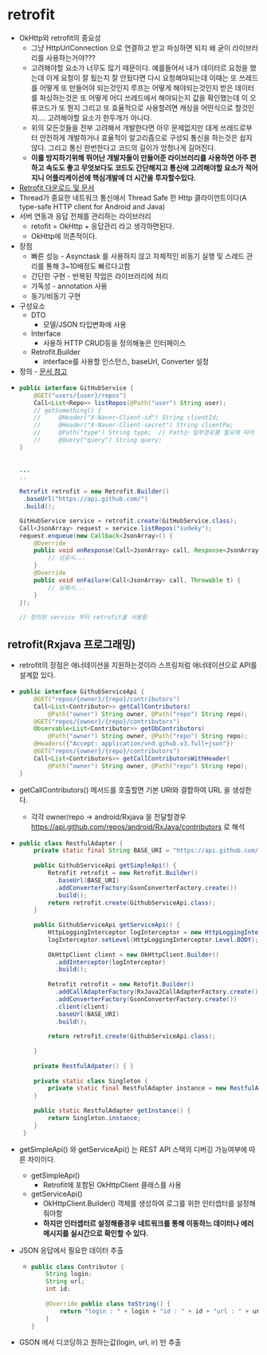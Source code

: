 retrofit
===
* OkHttp와 retrofit의 중요성
  * 그냥 HttpUrlConnection 으로 연결하고 받고 파싱하면 되지 왜 굳이 라이브러리를 사용하는거야???
  * 고려해야할 요소가 너무도 많기 때문이다. 예를들어서 내가 데이터르 요청을 했는데 이게 요청이 잘 됬는지 잘 안됬다면 다시 요청해야되는데 이때는 또 쓰레드를 어떻게 또 만들어야 되는것인지 루프는 어떻게 해야되는것인지 받은 데이터를 파싱하는것은 또 어떻게 어디 쓰레드에서 해야되는지 값을 확인했는데 이 오류코드가 또 뭔지 그리고 또 효율적으로 사용할려면 캐싱을 어떤식으로 할것인지.... 고려해야할 요소가 한두개가 아니다.
  * 위의 모든것들을 전부 고려해서 개발한다면 아무 문제없지만 대게 쓰레드로부터 안전하게 개발하거나 효율적이 알고리즘으로 구성되 통신을 하는것은 쉽지 않다. 그리고 통신 한번한다고 코드의 길이가 엉청나게 길어진다.
  * **이를 방지하기위해 뛰어난 개발자들이 만들어준 라이브러리를 사용하면 아주 편하고 속도도 좋고 무엇보다도 코드도 간단해지고 통신에 고려해야할 요소가 적어지니 어플리케이션에 핵심개발에 더 시간을 투자할수있다.**
* [Retrofit 다운로드 및 문서](https://square.github.io/retrofit/)
* Thread가 중요한 네트워크 통신에서 Thread Safe 한 Http 클라이언트이다(A type-safe HTTP client for Android and Java)
* 서버 연동과 응답 전체를 관리하는 라이브러리
  * retofit = OkHttp + 응답관리 라고 생각하면된다.
  * OkHttp에 의존적이다.
* 장점
  * 빠른 성능 - Asynctask 를 사용하지 않고 자체적인 비동기 실행 및 스레드 관리를 통해 3~10배정도 빠르다고함
  * 간단한 구현 - 반복된 작업은 라이브러리에 처리
  * 가독성 - annotation 사용
  * 동기/비동기 구현
* 구성요소
  * DTO
    * 모델/JSON 타입변화에 사용
  * Interface
    * 사용하 HTTP CRUD등을 정의해놓은 인터페이스
  * Retrofit.Builder
    * interface를 사용할 인스턴스, baseUrl, Converter 설정
* 정의 - [문서 참고](http://devflow.github.io/retrofit-kr/)
 * ```java
   public interface GitHubService {
       @GET("users/{user}/repos")
       Call<List<Repo>> listRepos(@Path("user") String user);
       // getSomething() {
       //     @Header("X-Naver-Client-id") String clientId;
       //     @Header("X-Naver-Client-secret") String clientPw;
       //     @Path("type") String type;  // Path는 일부경로를 필요에 따라 동적바인딩이 필요할때
       //     @Query("query") String query;
   }
 
 
   ...
   ..
   
   Retrofit retrofit = new Retrofit.Builder()
    .baseUrl("https://api.github.com/")
    .build();

   GitHubService service = retrofit.create(GitHubService.class);
   Call<JsonArray> request = service.listRepos("sudeky");
   request.enqueue(new Callback<JsonArray>() {
       @Override
       public void onResponse(Call<JsonArray> call, Response<JsonArray> response) {
           // 성공시...
       }
       @Override
       public void onFailure(Call<JsonArray> call, Throwable t) {
           // 실패시... 
       }
   });
 
   // 정의된 service 부터 retrofit을 사용함
   
   
retrofit(Rxjava 프로그래밍)
---
* retrofit의 장점은 애너테이션을 지원하는것이라 스프링처럼 애너테이션으로 API를 설계핤 있다.
* ```java
  public interface GithubServiceApi {
      @GET("repos/{owner}/{repo}/contributors")
      Call<List<Contributor>> getCallContributors(
          @Path("owner") String owner, @Path("repo") String repo);
      @GET("repos/{owner}/{repo}/contributors")
      Observable<List<Contributor>> getObContributors(
          @Path("owner") String owner, @Path("repo") String repo);
      @Headers({"Accept: application/vnd.gihub.v3.full+json"})
      @GET("repos/{owner}/{repo}/contributors")
      Call<List<Contributors>> getCallContributorsWithHeader(
          @Path("owner") String owner, @Path("repo") String repo);
  }
* getCallContributors() 메서드를 호출할면 기본 URI와 결합하여 URL 을 생성한다.
  * 각각 owner/repo -> android/Rxjava 을 전달할경우 https://api.github.com/repos/android/RxJava/contributors 로 해석
 
* ```java 
  public class RestfulAdapter {
      private static final String BASE_URI = "https://api.github.com/";
      
      public GithubServiceApi getSimpleApi() {
          Retrofit retrofit = new Retrofit.Builder()
            .baseUrl(BASE_URI)
            .addConverterFactory(GsonConverterFactory.create())
            .build();
          return retrofit.create(GithubServiceApi.class);
      }
      
      public GithubServiceApi getServiceApi() {
          HttpLoggingInterceptor logInterceptor = new HttpLoggingInterceptor();
          logInterceptor.setLevel(HttpLoggingInterceptor.Level.BODY);
          
          OkHttpClient client = new OkHttpClient.Builder()
            .addInterceptor(logInterceptor)
            .build();
          
          Retrofit retrofit = new Retofit.Builder()
            .addCallAdapterFactory(RxJava2CallAdapterFactory.create())
            .addConverterFactory(GsonConverterFactory.create())
            .client(client)
            .baseUrl(BASE_URI)
            .build();
            
          return retrofit.create(GithubServiceApi.class);
          
      }
      
      private RestfulAdpater() { }
      
      private static class Singleton {
          private static final RestfulAdapter instance = new RestfulAdapter();
      }
      
      public static RestfulAdapter getInstance() {
          return Singleton.instance;
      }
   }

* getSimpleApi() 와 getServiceApi() 는 REST API 스택의 디버깅 가능여부에 따른 차이이다.
  * getSimpleApi()
     * Retrofit에 포함된 OkHttpClient 클래스를 사용
  * getServiceApi()
     * OkHttpClient.Builder() 객체를 생성하여 로그를 위한 인터셉터를 설정해줘야함
     * **하지만 인터셉터르 설정해줄경우 네트워크를 통해 이동하느 데이터나 에러 메시지를 실시간으로 확인할 수 있다.**

* JSON 응답에서 필요한 데이터 추출
  * ```java
    public class Contributor {
        String login;
        String url;
        int id;
      
        @Override public class toString() {
            return "login : " + login + "id : " + id + "url : " + url;
        }
    }

* GSON 에서 디코딩하고 원하는값(login, url, ir) 만 추출
